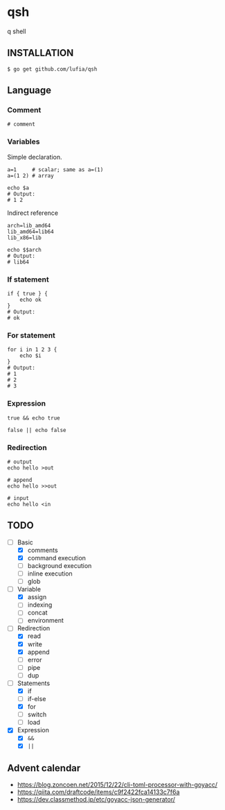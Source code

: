 # qsh
q shell

## INSTALLATION

```console
$ go get github.com/lufia/qsh
```

## Language

### Comment

```
# comment
```

### Variables

Simple declaration.

```
a=1     # scalar; same as a=(1)
a=(1 2) # array

echo $a
# Output:
# 1 2
```

Indirect reference

```
arch=lib_amd64
lib_amd64=lib64
lib_x86=lib

echo $$arch
# Output:
# lib64
```

### If statement

```
if { true } {
	echo ok
}
# Output:
# ok
```

### For statement

```
for i in 1 2 3 {
	echo $i
}
# Output:
# 1
# 2
# 3
```

### Expression

```
true && echo true

false || echo false
```

### Redirection

```
# output
echo hello >out

# append
echo hello >>out

# input
echo hello <in
```

## TODO

- [ ] Basic
	- [x] comments
	- [x] command execution
	- [ ] background execution
	- [ ] inline execution
	- [ ] glob
- [ ] Variable
	- [x] assign
	- [ ] indexing
	- [ ] concat
	- [ ] environment
- [ ] Redirection
	- [x] read
	- [x] write
	- [x] append
	- [ ] error
	- [ ] pipe
	- [ ] dup
- [ ] Statements
	- [x] if
	- [ ] if-else
	- [x] for
	- [ ] switch
	- [ ] load
- [x] Expression
	- [x] `&&`
	- [x] `||`

## Advent calendar

* https://blog.zoncoen.net/2015/12/22/cli-toml-processor-with-goyacc/
* https://qiita.com/draftcode/items/c9f2422fca14133c7f6a
* https://dev.classmethod.jp/etc/goyacc-json-generator/
